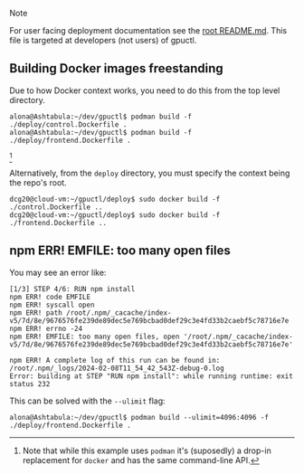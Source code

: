 > [!NOTE]
> For user facing deployment documentation see the [root README.md](../README.md).
> This file is targeted at developers (not users) of gpuctl.

## Building Docker images freestanding

Due to how Docker context works, you need to do this from the top level directory.

```console
alona@Ashtabula:~/dev/gpuctl$ podman build -f ./deploy/control.Dockerfile .
alona@Ashtabula:~/dev/gpuctl$ podman build -f ./deploy/frontend.Dockerfile .
```

[^podman]

[^podman]:
    Note that while this example uses `podman` it's (suposedly) a drop-in
    replacement for `docker` and has the same command-line API.

Alternatively, from the `deploy` directory, you must specify the context being the
repo's root.

```console
dcg20@cloud-vm:~/gpuctl/deploy$ sudo docker build -f ./control.Dockerfile ..
dcg20@cloud-vm:~/gpuctl/deploy$ sudo docker build -f ./frontend.Dockerfile ..
```

## npm ERR! EMFILE: too many open files

You may see an error like:

```
[1/3] STEP 4/6: RUN npm install
npm ERR! code EMFILE
npm ERR! syscall open
npm ERR! path /root/.npm/_cacache/index-v5/7d/8e/9676576fe239de89dec5e769bcbad0def29c3e4fd33b2caebf5c78716e7e
npm ERR! errno -24
npm ERR! EMFILE: too many open files, open '/root/.npm/_cacache/index-v5/7d/8e/9676576fe239de89dec5e769bcbad0def29c3e4fd33b2caebf5c78716e7e'

npm ERR! A complete log of this run can be found in: /root/.npm/_logs/2024-02-08T11_54_42_543Z-debug-0.log
Error: building at STEP "RUN npm install": while running runtime: exit status 232
```

This can be solved with the `--ulimit` flag:

```console
alona@Ashtabula:~/dev/gpuctl$ podman build --ulimit=4096:4096 -f ./deploy/frontend.Dockerfile .
```
